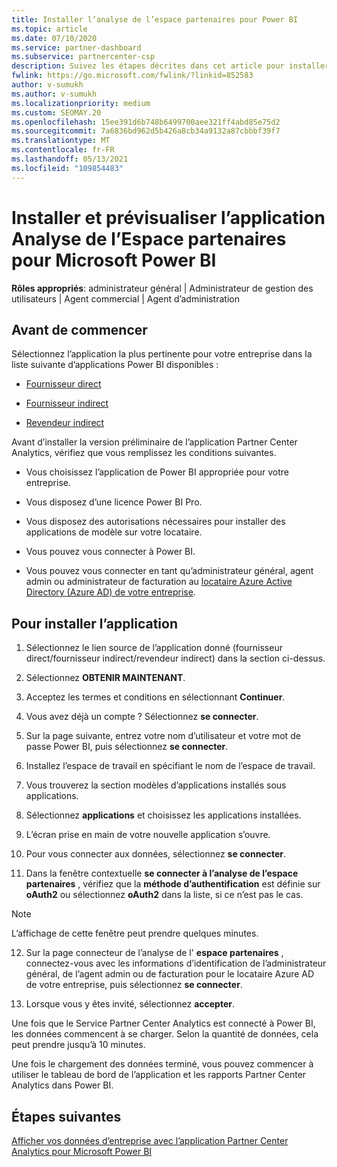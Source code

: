 ```yaml
---
title: Installer l’analyse de l’espace partenaires pour Power BI
ms.topic: article
ms.date: 07/10/2020
ms.service: partner-dashboard
ms.subservice: partnercenter-csp
description: Suivez les étapes décrites dans cet article pour installer et afficher un aperçu de l’application Partner Center Analytics pour Power BI (pour les partenaires directs dans CSP).
fwlink: https://go.microsoft.com/fwlink/?linkid=852583
author: v-sumukh
ms.author: v-sumukh
ms.localizationpriority: medium
ms.custom: SEOMAY.20
ms.openlocfilehash: 15ee391d6b748b6499700aee321ff4abd85e75d2
ms.sourcegitcommit: 7a6836bd962d5b426a8cb34a9132a87cbbbf39f7
ms.translationtype: MT
ms.contentlocale: fr-FR
ms.lasthandoff: 05/13/2021
ms.locfileid: "109854483"
---
```

# <a name="install-and-preview-the-partner-center-analytics-app-for-microsoft-power-bi"></a>Installer et prévisualiser l’application Analyse de l’Espace partenaires pour Microsoft Power BI


**Rôles appropriés**: administrateur général | Administrateur de gestion des utilisateurs | Agent commercial | Agent d’administration

## <a name="before-you-begin"></a>Avant de commencer

Sélectionnez l’application la plus pertinente pour votre entreprise dans la liste suivante d’applications Power BI disponibles :

- [Fournisseur direct](https://appsource.microsoft.com/product/power-bi/partnercenteranalytics.direct_provider_partner_analytics)

- [Fournisseur indirect](https://appsource.microsoft.com/product/power-bi/partnercenteranalytics.indirect_provider_partner_analytics)

- [Revendeur indirect](https://appsource.microsoft.com/product/power-bi/partnercenteranalytics.indirect_reseller_partner_analytics)

Avant d’installer la version préliminaire de l’application Partner Center Analytics, vérifiez que vous remplissez les conditions suivantes.

- Vous choisissez l’application de Power BI appropriée pour votre entreprise.

- Vous disposez d’une licence Power BI Pro.

- Vous disposez des autorisations nécessaires pour installer des applications de modèle sur votre locataire.

- Vous pouvez vous connecter à Power BI.

- Vous pouvez vous connecter en tant qu’administrateur général, agent admin ou administrateur de facturation au [locataire Azure Active Directory (Azure AD) de votre entreprise](azure-active-directory-tenants-and-partner-center.md).

## <a name="to-install-the-app"></a>Pour installer l’application

1. Sélectionnez le lien source de l’application donné (fournisseur direct/fournisseur indirect/revendeur indirect) dans la section ci-dessus.

2. Sélectionnez **OBTENIR MAINTENANT**. 

3. Acceptez les termes et conditions en sélectionnant **Continuer**.

4. Vous avez déjà un compte ? Sélectionnez **se connecter**.

5. Sur la page suivante, entrez votre nom d’utilisateur et votre mot de passe Power BI, puis sélectionnez **se connecter**.

6. Installez l’espace de travail en spécifiant le nom de l’espace de travail.

7. Vous trouverez la section modèles d’applications installés sous applications.

8. Sélectionnez **applications** et choisissez les applications installées.

9. L’écran prise en main de votre nouvelle application s’ouvre.

10. Pour vous connecter aux données, sélectionnez **se connecter**.

11. Dans la fenêtre contextuelle **se connecter à l’analyse de l’espace partenaires** , vérifiez que la **méthode d’authentification** est définie sur **oAuth2** ou sélectionnez **oAuth2** dans la liste, si ce n’est pas le cas. 

> [!NOTE]  
>  L’affichage de cette fenêtre peut prendre quelques minutes.

12. Sur la page connecteur de l’analyse de l' **espace partenaires** , connectez-vous avec les informations d’identification de l’administrateur général, de l’agent admin ou de facturation pour le locataire Azure AD de votre entreprise, puis sélectionnez **se connecter**.
 
13. Lorsque vous y êtes invité, sélectionnez **accepter**. 

Une fois que le Service Partner Center Analytics est connecté à Power BI, les données commencent à se charger. Selon la quantité de données, cela peut prendre jusqu’à 10 minutes. 

Une fois le chargement des données terminé, vous pouvez commencer à utiliser le tableau de bord de l’application et les rapports Partner Center Analytics dans Power BI.

## <a name="next-steps"></a>Étapes suivantes

[Afficher vos données d’entreprise avec l’application Partner Center Analytics pour Microsoft Power BI](power-bi-app-for-direct-partners-use.md)
